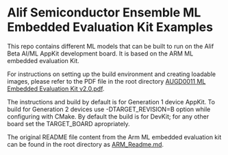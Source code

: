 # Alif Semiconductor Ensemble  ML Embedded Evaluation Kit Examples

This repo contains different ML models that can be built to run on the Alif Beta AI/ML AppKit development board. It is based on the ARM ML embedded evaluation Kit.

For instructions on setting up the build environment and creating loadable images, please refer to the PDF file in the root directory [AUGD0011 ML Embedded Evaluation Kit v2.0.pdf](https://github.com/alifsemi/alif_ml-embedded-evaluation-kit/blob/main/AUGD0011%20ML%20Embedded%20Evaluation%20Kit%20v2.0.pdf).

The instructions and build by default is for Generation 1 device AppKit. To build for Generation 2 devices use -DTARGET_REVISION=B option while configuring with CMake. By default the build is for DevKit; for any other board set the TARGET_BOARD apropriately.

The original README file content from the Arm ML embedded evaluation kit can be found in the root directory as [ARM_Readme.md](https://github.com/alifsemi/alif_ml-embedded-evaluation-kit/blob/main/ARM_Readme.md).

